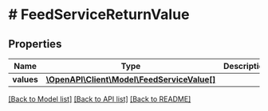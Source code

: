 # # FeedServiceReturnValue

## Properties

Name | Type | Description | Notes
------------ | ------------- | ------------- | -------------
**values** | [**\OpenAPI\Client\Model\FeedServiceValue[]**](FeedServiceValue.md) |  | [optional]

[[Back to Model list]](../../README.md#models) [[Back to API list]](../../README.md#endpoints) [[Back to README]](../../README.md)
